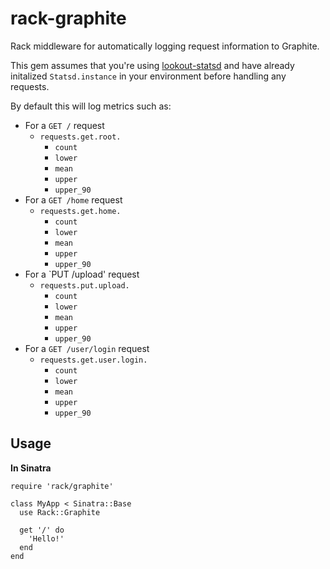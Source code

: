 rack-graphite
=============

Rack middleware for automatically logging request information to Graphite.


This gem assumes that you're using
[lookout-statsd](https://github.com/lookout/statsd) and have already initalized
`Statsd.instance` in your environment before handling any requests.

By default this will log metrics such as:

* For a `GET /` request
    * `requests.get.root.`
        * `count`
        * `lower`
        * `mean`
        * `upper`
        * `upper_90`
* For a `GET /home` request
    * `requests.get.home.`
        * `count`
        * `lower`
        * `mean`
        * `upper`
        * `upper_90`
* For a `PUT /upload' request
    * `requests.put.upload.`
        * `count`
        * `lower`
        * `mean`
        * `upper`
        * `upper_90`
* For a `GET /user/login` request
    * `requests.get.user.login.`
        * `count`
        * `lower`
        * `mean`
        * `upper`
        * `upper_90`

## Usage

**In Sinatra**

    require 'rack/graphite'

    class MyApp < Sinatra::Base
      use Rack::Graphite

      get '/' do
        'Hello!'
      end
    end

